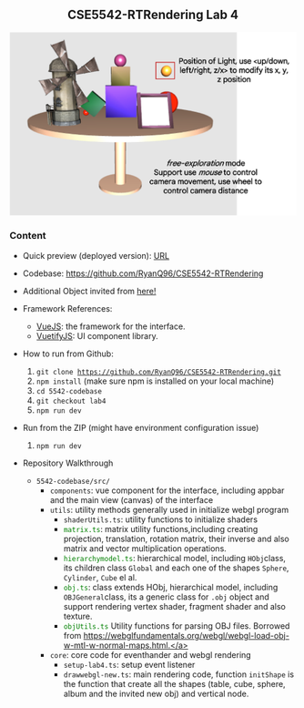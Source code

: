 <h2 align="center">CSE5542-RTRendering Lab 4</h2>

![image](./assets/lab4.png)
### Content
* Quick preview (deployed version): <a href="https://ryanq96.github.io/CSE5542-RTRendering/">URL</a>
* Codebase: https://github.com/RyanQ96/CSE5542-RTRendering
* Additional Object invited from <a href="https://webglfundamentals.org/webgl/resources/models/windmill/windmill.obj"> here!</a>
* Framework References: 
  * <a href="https://vuejs.org/">VueJS</a>: the framework for the interface. 
  * <a href="https://vuetifyjs.com/">VuetifyJS</a>: UI component library.
* How to run from Github:
  1. <code>git clone https://github.com/RyanQ96/CSE5542-RTRendering.git</code>
  2. <code>npm install</code> (make sure npm is installed on your local machine)
  3. <code>cd 5542-codebase</code>
  4. <code>git checkout lab4</code>
  5. <code>npm run dev</code> 
* Run from the ZIP (might have environment configuration issue) 
  1. <code>npm run dev</code>

* Repository Walkthrough 
  * <code>5542-codebase/src/</code> 
    * <code>components</code>: vue component for the interface, including appbar and the main view (canvas) of the interface 
    * <code>utils</code>: utility methods generally used in initialize webgl program 
      * <code>shaderUtils.ts</code>: utility functions to initialize shaders
      * <a><code style="color: green">matrix.ts</code>: matrix utility functions,including creating projection, translation, rotation matrix, their inverse and also matrix and vector multiplication operations.</a>
      * <a><code style="color: green">hierarchymodel.ts</code>: hierarchical model, including <code>HObj</code>class, its children class <code>Global</code> and each one of the shapes <code>Sphere</code>, <code>Cylinder</code>, <code>Cube</code> el al.</a>
      * <a><code style="color: green">obj.ts</code>: class extends HObj, hierarchical model, including <code>OBJGeneral</code>class, its a generic class for <code>.obj</code> object and support rendering vertex shader, fragment shader and also texture.</a>
      * <a><code style="color: green">objUtils.ts</code> Utility functions for parsing OBJ files. Borrowed from https://webglfundamentals.org/webgl/webgl-load-obj-w-mtl-w-normal-maps.html.</a>
    * <code>core</code>: core code for eventhander and webgl rendering
      * <code>setup-lab4.ts</code>: setup event listener 
      * <code>drawwebgl-new.ts</code>: main rendering code, function <code>initShape</code> is the function that create all the shapes (table, cube, sphere, album and the invited new obj) and vertical node.